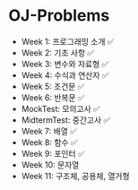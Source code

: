 ﻿# OJ-Problems

+ Week 1: 프로그래밍 소개 ✅
+ Week 2: 기초 사항 ✅
+ Week 3: 변수와 자료형 ✅
+ Week 4: 수식과 연산자 ✅
+ Week 5: 조건문 ✅
+ Week 6: 반복문 ✅
+ MockTest: 모의고사 ✅
+ MidtermTest: 중간고사 ✅
+ Week 7: 배열 ✅
+ Week 8: 함수 ✅
+ Week 9: 포인터 ✅
+ Week 10: 문자열
+ Week 11: 구조체, 공용체, 열거형